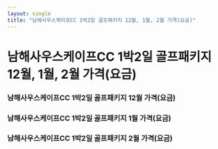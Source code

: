 ```yaml
---
layout: single
title: "남해사우스케이프CC 1박2일 골프패키지 12월, 1월, 2월 가격(요금)"
---
```


# 남해사우스케이프CC 1박2일 골프패키지 12월, 1월, 2월 가격(요금)

### 남해사우스케이프CC 1박2일 골프패키지 12월 가격(요금)

### 남해사우스케이프CC 1박2일 골프패키지 1월 가격(요금)

### 남해사우스케이프CC 1박2일 골프패키지 2월 가격(요금)
